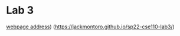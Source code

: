 # Lab 3
[webpage address](https://jackmontoro.github.io/sp22-cse110-lab3/))
(https://jackmontoro.github.io/sp22-cse110-lab3/)
